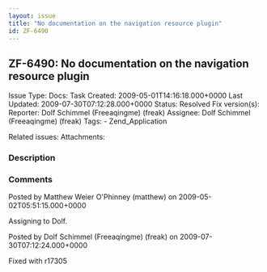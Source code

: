 ```yaml
---
layout: issue
title: "No documentation on the navigation resource plugin"
id: ZF-6490
---
```


ZF-6490: No documentation on the navigation resource plugin
-----------------------------------------------------------

 Issue Type: Docs: Task  Created: 2009-05-01T14:16:18.000+0000 Last Updated: 2009-07-30T07:12:28.000+0000 Status: Resolved Fix version(s): 
 Reporter:  Dolf Schimmel (Freeaqingme) (freak)  Assignee:  Dolf Schimmel (Freeaqingme) (freak)  Tags: - Zend\_Application
 
 Related issues: 
 Attachments: 
### Description

 

 

### Comments

Posted by Matthew Weier O'Phinney (matthew) on 2009-05-02T05:51:15.000+0000

Assigning to Dolf.

 

 

Posted by Dolf Schimmel (Freeaqingme) (freak) on 2009-07-30T07:12:24.000+0000

Fixed with r17305

 

 